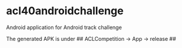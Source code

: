 # acl40androidchallenge
Android application for Android track challenge

The generated APK is under  ## ACLCompetition -> App -> release ##
